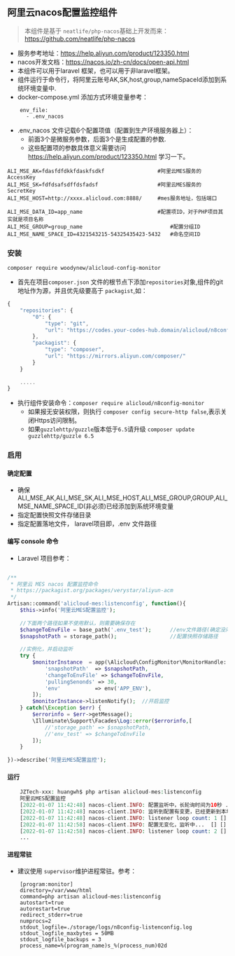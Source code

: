 ## 阿里云nacos配置监控组件
> 本组件是基于 `neatlife/php-nacos`基础上开发而来： https://github.com/neatlife/php-nacos 

* 服务参考地址：https://help.aliyun.com/product/123350.html
* nacos开发文档：https://nacos.io/zh-cn/docs/open-api.html
* 本组件可以用于laravel 框架，也可以用于非laravel框架。
* 组件运行于命令行，将阿里云账号AK,SK,host,group,nameSpaceId添加到系统环境变量中.
* docker-compose.yml 添加方式环境变量参考：
```$xslt
    env_file:
      - .env_nacos
```
* .env_nacos 文件记载6个配置项值（配置到生产环境服务器上）：
    * 前面3个是微服务参数，后面3个是生成配置的参数.
    * 这些配置项的参数具体意义需要访问 https://help.aliyun.com/product/123350.html 学习一下。
```$xslt
ALI_MSE_AK=fdasfdfdkkfdaskfsdkf                 #阿里云MES服务的AccessKey 
ALI_MSE_SK=fdfdsafsdffdsfadsf                   #阿里云MES服务的SecretKey 
ALI_MSE_HOST=http://xxxx.alicloud.com:8888/     #mes服务地址，包括端口

ALI_MSE_DATA_ID=app_name                        #配置项ID，对于PHP项目其实就是项目名称
ALI_MSE_GROUP=group_name                            #配置分组ID
ALI_MSE_NAME_SPACE_ID=4321543215-54325435423-5432   #命名空间ID
```

### 安装

```
composer require woodynew/alicloud-config-monitor
```

* 首先在项目`composer.json` 文件的根节点下添加`repositories`对象,组件的git地址作为源，并且优先级要高于 `packagist`,如：
```javascript
{
    "repositories": {
        "0": {
            "type": "git",
            "url": "https://codes.your-codes-hub.domain/alicloud/n8config-monitor.git"  //您的私有代码库
        },   
        "packagist": {
            "type": "composer",
            "url": "https://mirrors.aliyun.com/composer/"
        }
    }
    
    .....
}
```

* 执行组件安装命令：`composer require alicloud/n8config-monitor`
    * 如果报无安装权限，则执行 `composer config secure-http false`,表示关闭Https访问限制。
    * 如果`guzzlehttp/guzzle`版本低于`6.5`请升级 `composer update guzzlehttp/guzzle 6.5`

### 启用

#### 确定配置
* 确保 ALI_MSE_AK,ALI_MSE_SK,ALI_MSE_HOST,ALI_MSE_GROUP,GROUP,ALI_MSE_NAME_SPACE_ID(非必须)已经添加到系统环境变量
* 指定配置快照文件存储目录
* 指定配置落地文件， laravel项目即，.env 文件路径
    
#### 编写 console 命令
* Laravel 项目参考：
```PHP

/**
 * 阿里云 MES nacos 配置监控命令
 * https://packagist.org/packages/verystar/aliyun-acm
 */
Artisan::command('alicloud-mes:listenconfig', function(){
    $this->info('阿里云MES配置监控');
    
    //下面两个路径如果不使用默认，则需要确保存在
    $changeToEnvFile = base_path('.env_test');      //env文件路径(确定没问题后修改为 .env)
    $snapshotPath = storage_path();                 //配置快照存储路径
    
    //实例化，并启动监听
    try {
        $monitorInstance  = app(\Alicloud\ConfigMonitor\MonitorHandle::class, [
            'snapshotPath'  => $snapshotPath,
            'changeToEnvFile' => $changeToEnvFile,
            'pullingSenonds' => 30,
            'env'           => env('APP_ENV'),
        ]);
        $monitorInstance->listenNotify();  //开启监控
    } catch(\Exception $err) {
        $errorinfo = $err->getMessage();
        \Illuminate\Support\Facades\Log::error($errorinfo,[
            //'storage_path' => $snapshotPath,
            //'env_test' => $changeToEnvFile
        ]);
    }
    
})->describe('阿里云MES配置监控');


```

#### 运行
```PHP
    JZTech-xxx: huangwh$ php artisan alicloud-mes:listenconfig
    阿里云MES配置监控
    [2022-01-07 11:42:48] nacos-client.INFO: 配置监听中，长轮询时间为10秒 ...   [] []
    [2022-01-07 11:42:48] nacos-client.INFO: 监听到配置有变更，已经更新到本地ENV文件...   [] []
    [2022-01-07 11:42:48] nacos-client.INFO: listener loop count: 1 [] []
    [2022-01-07 11:42:58] nacos-client.INFO: 配置无变化，监听中...  [] []
    [2022-01-07 11:42:58] nacos-client.INFO: listener loop count: 2 [] []
    ...
```

#### 进程常驻
* 建议使用 `supervisor`维护进程常驻。参考：
```$xslt
    [program:monitor]
    directory=/var/www/html
    command=php artisan alicloud-mes:listenconfig
    autostart=true
    autorestart=true
    redirect_stderr=true
    numprocs=2
    stdout_logfile=./storage/logs/n8config-listenconfig.log
    stdout_logfile_maxbytes = 50MB
    stdout_logfile_backups = 3
    process_name=%(program_name)s_%(process_num)02d

```

